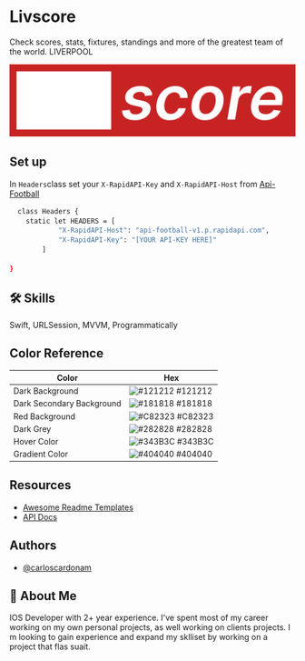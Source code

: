
# Livscore

Check scores, stats, fixtures, standings and more of the greatest team of the world. LIVERPOOL


![Logo](https://raw.githubusercontent.com/CarlosCardonaM/Livscore1/develop/Livscore1/Resources/Assets.xcassets/applogo3.imageset/applogo3.png)


## Set up

In ```Headers```class set your ```X-RapidAPI-Key``` and ```X-RapidAPI-Host``` from [Api-Football](https://rapidapi.com/api-sports/api/api-football/)

```bash
  class Headers {
    static let HEADERS = [
            "X-RapidAPI-Host": "api-football-v1.p.rapidapi.com",
            "X-RapidAPI-Key": "[YOUR API-KEY HERE]"
        ]

}
```
    
## 🛠 Skills
Swift, URLSession, MVVM, Programmatically

## Color Reference

| Color             | Hex                                                                |
| ----------------- | ------------------------------------------------------------------ |
| Dark Background | ![#121212](https://via.placeholder.com/10/121212?text=+) #121212 |
| Dark Secondary Background | ![#181818](https://via.placeholder.com/10/181818?text=+) #181818 |
| Red Background | ![#C82323](https://via.placeholder.com/10/C82323?text=+) #C82323 |
| Dark Grey | ![#282828](https://via.placeholder.com/10/282828?text=+) #282828 |
| Hover Color | ![#343B3C](https://via.placeholder.com/10/343B3C?text=+) #343B3C |
| Gradient Color | ![#404040](https://via.placeholder.com/10/404040?text=+) #404040 |



## Resources

 - [Awesome Readme Templates](https://readme.so/es/editor)
 - [API Docs](https://www.api-football.com/documentation-v3#section/Introduction)


## Authors

- [@carloscardonam](https://github.com/CarlosCardonaM)


## 🚀 About Me
IOS Developer with 2+ year experience. I've spent most of my career working
on my own personal projects, as well working on clients projects. I m looking
to gain experience and expand my sklliset by working on a project that
flas suait.


